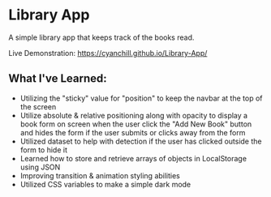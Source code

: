 # Library App

A simple library app that keeps track of the books read.

Live Demonstration: https://cyanchill.github.io/Library-App/

## What I've Learned:

- Utilizing the "sticky" value for "position" to keep the navbar at the top of the screen
- Utilize absolute & relative positioning along with opacity to display a book form on screen when the user click the "Add New Book" button and hides the form if the user submits or clicks away from the form
- Utilized dataset to help with detection if the user has clicked outside the form to hide it
- Learned how to store and retrieve arrays of objects in LocalStorage using JSON
- Improving transition & animation styling abilities
- Utilized CSS variables to make a simple dark mode
